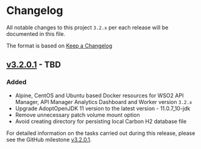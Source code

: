 # Changelog

All notable changes to this project `3.2.x` per each release will be documented in this file.

The format is based on [Keep a Changelog](https://keepachangelog.com/en/1.0.0/)

## [v3.2.0.1] - TBD

### Added
- Alpine, CentOS and Ubuntu based Docker resources for WSO2 API Manager, API Manager Analytics Dashboard and Worker version `3.2.x`
- Upgrade AdoptOpenJDK 11 version to the latest version - 11.0.7_10-jdk
- Remove unnecessary patch volume mount option
- Avoid creating directory for persisting local Carbon H2 database file

For detailed information on the tasks carried out during this release, please see the GitHub milestone
[v3.2.0.1](https://github.com/wso2/docker-apim/milestone/17).

[v3.2.0.1]: https://github.com/wso2/docker-apim/compare/v3.1.0.3...v3.2.0.1
